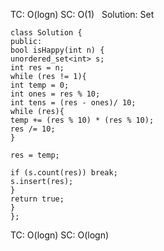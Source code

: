 TC: O(logn)
SC: O(1)
​
​
Solution: Set
```
class Solution {
public:
bool isHappy(int n) {
unordered_set<int> s;
int res = n;
while (res != 1){
int temp = 0;
int ones = res % 10;
int tens = (res - ones)/ 10;
while (res){
temp += (res % 10) * (res % 10);
res /= 10;
}
​
res = temp;
​
if (s.count(res)) break;
s.insert(res);
}
return true;
}
};
```
TC: O(logn)
SC: O(logn)